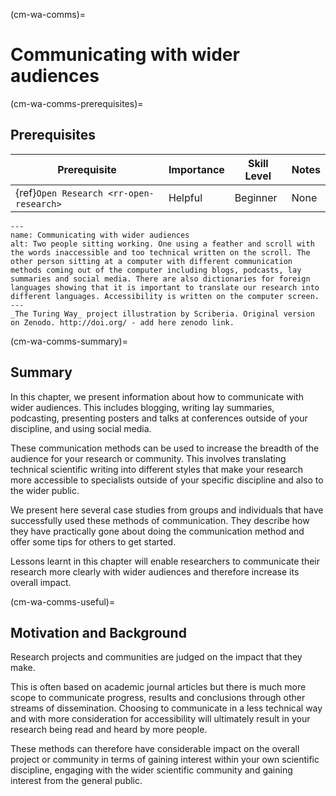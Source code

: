 (cm-wa-comms)=

# Communicating with wider audiences

(cm-wa-comms-prerequisites)=
## Prerequisites


| Prerequisite | Importance | Skill Level | Notes |
| -------------|----------|------|----|
| {ref}`Open Research <rr-open-research>` | Helpful | Beginner | None |


```{figure} ../figures/communication-styles-with-text.jpg
---
name: Communicating with wider audiences
alt: Two people sitting working. One using a feather and scroll with the words inaccessible and too technical written on the scroll. The other person sitting at a computer with different communication methods coming out of the computer including blogs, podcasts, lay summaries and social media. There are also dictionaries for foreign languages showing that it is important to translate our research into different languages. Accessibility is written on the computer screen.
---
_The Turing Way_ project illustration by Scriberia. Original version on Zenodo. http://doi.org/ - add here zenodo link. 
```

(cm-wa-comms-summary)=
## Summary
In this chapter, we present information about how to communicate with wider audiences. 
This includes blogging, writing lay summaries, podcasting, presenting posters and talks at conferences outside of your discipline, and using social media. 

These communication methods can be used to increase the breadth of the audience for your research or community. 
This involves translating technical scientific writing into different styles that make your research more accessible to specialists outside of your specific discipline and also to the wider public.

We present here several case studies from groups and individuals that have successfully used these methods of communication. 
They describe how they have practically gone about doing the communication method and offer some tips for others to get started.

Lessons learnt in this chapter will enable researchers to communicate their research more clearly with wider audiences and therefore increase its overall impact.

(cm-wa-comms-useful)=
## Motivation and Background
Research projects and communities are judged on the impact that they make. 

This is often based on academic journal articles but there is much more scope to communicate progress, results and conclusions through other streams of dissemination. 
Choosing to communicate in a less technical way and with more consideration for accessibility will ultimately result in your research being read and heard by more people.

These methods can therefore have considerable impact on the overall project or community in terms of gaining interest within your own scientific discipline, engaging with the wider scientific community and gaining interest from the general public.
